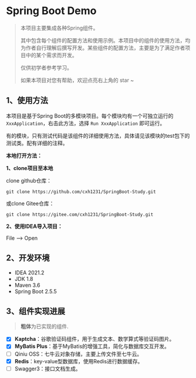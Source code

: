# Spring Boot Demo

> 本项目主要集成各种Spring组件。
> 
> 其中包含每个组件的配置方法和使用示例。本项目中的组件的使用方法，均为作者自行理解后撰写开发。某些组件的配置方法，主要是为了满足作者项目中的某个需求而开发。
> 
> 仅供初学者参考学习。
> 
> 如果本项目对您有帮助，欢迎点亮右上角的 star ~

## 1、使用方法

本项目是基于Spring Boot的多模块项目。每个模块均有一个可独立运行的`XxxApplication`，右击此方法，选择 `Run XxxApplication` 即可运行。

有的模块，只有测试代码是该组件的详细使用方法，具体请见该模块的test包下的测试类。配有详细的注释。

**本地打开方法：**

**1、clone项目至本地**

clone github仓库：

```
git clone https://github.com/cxh1231/SpringBoot-Study.git
```

或clone Gitee仓库：

```
git clone https://gitee.com/cxh1231/SpringBoot-Study.git
```

**2、使用IDEA导入项目：**

File --> Open

## 2、开发环境

+ IDEA 2021.2
+ JDK 1.8
+ Maven 3.6
+ Spring Boot 2.5.5

## 3、组件实现进展

> **粗体**为已实现的组件.

- [x] **Kaptcha**：谷歌验证码组件，用于生成文本、数学算式等验证码图片。
- [x] **MyBatis Plus**：基于MyBatis的增强工具，简化与数据库交互开发。
- [ ] Qiniu OSS：七牛云对象存储，主要上传文件至七牛云。
- [x] **Redis**：key-value型数据库，使用Redis进行数据缓存。
- [ ] Swagger3：接口文档生成。